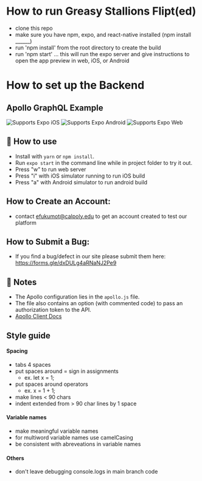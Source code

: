 # How to run Greasy Stallions Flipt(ed)
- clone this repo
- make sure you have npm, expo, and react-native installed (npm install ______)
- run 'npm install' from the root directory to create the build
- run 'npm start' ... this will run the expo server and give instructions to open the app preview in web, iOS, or Android



# How to set up the Backend
## Apollo GraphQL Example

<p>
  <!-- iOS -->
  <img alt="Supports Expo iOS" longdesc="Supports Expo iOS" src="https://img.shields.io/badge/iOS-4630EB.svg?style=flat-square&logo=APPLE&labelColor=999999&logoColor=fff" />
  <!-- Android -->
  <img alt="Supports Expo Android" longdesc="Supports Expo Android" src="https://img.shields.io/badge/Android-4630EB.svg?style=flat-square&logo=ANDROID&labelColor=A4C639&logoColor=fff" />
  <!-- Web -->
  <img alt="Supports Expo Web" longdesc="Supports Expo Web" src="https://img.shields.io/badge/web-4630EB.svg?style=flat-square&logo=GOOGLE-CHROME&labelColor=4285F4&logoColor=fff" />
</p>

## 🚀 How to use

- Install with `yarn` or `npm install`.
- Run `expo start` in the command line while in project folder to try it out.
- Press "w" to run web server
- Press "i" with iOS simulator running to run iOS build
- Press "a" with Android simulator to run android build

## How to Create an Account:

- contact efukumot@calpoly.edu to get an account created to test our platform

## How to Submit a Bug:

- If you find a bug/defect in our site please submit them here: https://forms.gle/dxDULg4aRNaNJ2Pe9 

## 📝 Notes

- The Apollo configuration lies in the `apollo.js` file.
- The file also contains an option (with commented code) to pass an authorization token to the API.
- [Apollo Client Docs](https://www.apollographql.com/docs/react/v3.0-beta/)

## Style guide
#### Spacing
- tabs 4 spaces
- put spaces around = sign in assignments
  - ex. let x = 1;
- put spaces around operators
  - ex. x = 1 + 1;
- make lines < 90 chars
- indent extended from > 90 char lines by 1 space

#### Variable names
- make meaningful variable names
- for multiword variable names use camelCasing
- be consistent with abreveations in variable names

#### Others
- don't leave debugging console.logs in main branch code


